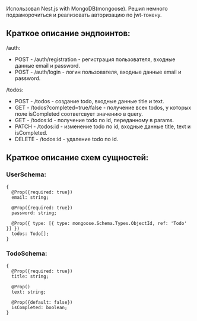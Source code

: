 Использовал Nest.js with MongoDB(mongoose).
Решил немного подзаморочиться и реализовать авторизацию по jwt-токену.

## Краткое описание эндпоинтов:
/auth:
* POST - /auth/registration - регистрация пользователя, входные данные email и password.
* POST - /auth/login - логин пользователя, входные данные email и password.

/todos:
* POST - /todos - создание todo, входные данные title и text.
* GET - /todos?completed=true/false - получение всех todos, у которых поле isCompleted соответсвует значению в query.
* GET - /todos:id - получение todo по id, переданному в params.
* PATCH - /todos:id - изменение todo по id, входные данные title, text и isCompleted.
* DELETE - /todos:id - удаление todo по id.

## Краткое описание схем сущностей:
### UserSchema:
```
{
  @Prop({required: true})
  email: string;

  @Prop({required: true})
  password: string;

  @Prop({ type: [{ type: mongoose.Schema.Types.ObjectId, ref: 'Todo' }] })
  todos: Todo[];
}
```
### TodoSchema:
```
{
  @Prop({required: true})
  title: string;

  @Prop()
  text: string;

  @Prop({default: false})
  isCompleted: boolean;
}
```
